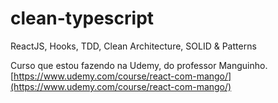 # clean-typescript
ReactJS, Hooks, TDD, Clean Architecture, SOLID & Patterns

Curso que estou fazendo na Udemy, do professor Manguinho.
[https://www.udemy.com/course/react-com-mango/](https://www.udemy.com/course/react-com-mango/)



